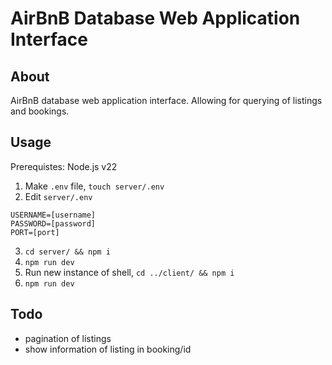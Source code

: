 # AirBnB Database Web Application Interface

## About

AirBnB database web application interface. Allowing for querying of listings and bookings.

## Usage

Prerequistes: Node.js v22

1. Make `.env` file, `touch server/.env`
2. Edit `server/.env`

```.env
USERNAME=[username]
PASSWORD=[password]
PORT=[port]
```

3. `cd server/ && npm i`
4. `npm run dev`
5. Run new instance of shell, `cd ../client/ && npm i`
6. `npm run dev`

## Todo

- pagination of listings
- show information of listing in booking/id
